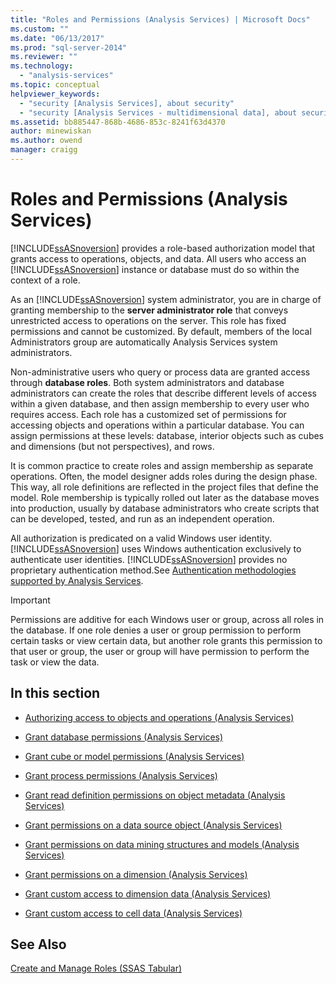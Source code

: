 ```yaml
---
title: "Roles and Permissions (Analysis Services) | Microsoft Docs"
ms.custom: ""
ms.date: "06/13/2017"
ms.prod: "sql-server-2014"
ms.reviewer: ""
ms.technology: 
  - "analysis-services"
ms.topic: conceptual
helpviewer_keywords: 
  - "security [Analysis Services], about security"
  - "security [Analysis Services - multidimensional data], about security"
ms.assetid: bb885447-868b-4686-853c-8241f63d4370
author: minewiskan
ms.author: owend
manager: craigg
---
```

# Roles and Permissions (Analysis Services)
  [!INCLUDE[ssASnoversion](../../includes/ssasnoversion-md.md)] provides a role-based authorization model that grants access to operations, objects, and data. All users who access an [!INCLUDE[ssASnoversion](../../includes/ssasnoversion-md.md)] instance or database must do so within the context of a role.  
  
 As an [!INCLUDE[ssASnoversion](../../includes/ssasnoversion-md.md)] system administrator, you are in charge of granting membership to the **server administrator role** that conveys unrestricted access to operations on the server. This role has fixed permissions and cannot be customized. By default, members of the local Administrators group are automatically Analysis Services system administrators.  
  
 Non-administrative users who query or process data are granted access through **database roles**. Both system administrators and database administrators can create the roles that describe different levels of access within a given database, and then assign membership to every user who requires access. Each role has a customized set of permissions for accessing objects and operations within a particular database. You can assign permissions at these levels: database, interior objects such as cubes and dimensions (but not perspectives), and rows.  
  
 It is common practice to create roles and assign membership as separate operations. Often, the model designer adds roles during the design phase. This way, all role definitions are reflected in the project files that define the model. Role membership is typically rolled out later as the database moves into production, usually by database administrators who create scripts that can be developed, tested, and run as an independent operation.  
  
 All authorization is predicated on a valid Windows user identity. [!INCLUDE[ssASnoversion](../../includes/ssasnoversion-md.md)] uses Windows authentication exclusively to authenticate user identities. [!INCLUDE[ssASnoversion](../../includes/ssasnoversion-md.md)] provides no proprietary authentication method.See [Authentication methodologies supported by Analysis Services](../instances/authentication-methodologies-supported-by-analysis-services.md).  
  
> [!IMPORTANT]  
>  Permissions are additive for each Windows user or group, across all roles in the database. If one role denies a user or group permission to perform certain tasks or view certain data, but another role grants this permission to that user or group, the user or group will have permission to perform the task or view the data.  
  
## In this section  
  
-   [Authorizing access to objects and operations &#40;Analysis Services&#41;](authorizing-access-to-objects-and-operations-analysis-services.md)  
  
-   [Grant database permissions &#40;Analysis Services&#41;](grant-database-permissions-analysis-services.md)  
  
-   [Grant cube or model permissions &#40;Analysis Services&#41;](grant-cube-or-model-permissions-analysis-services.md)  
  
-   [Grant process permissions &#40;Analysis Services&#41;](grant-process-permissions-analysis-services.md)  
  
-   [Grant read definition permissions on object metadata &#40;Analysis Services&#41;](grant-read-definition-permissions-on-object-metadata-analysis-services.md)  
  
-   [Grant permissions on a data source object &#40;Analysis Services&#41;](grant-permissions-on-a-data-source-object-analysis-services.md)  
  
-   [Grant permissions on data mining structures and models &#40;Analysis Services&#41;](grant-permissions-on-data-mining-structures-and-models-analysis-services.md)  
  
-   [Grant permissions on a dimension &#40;Analysis Services&#41;](grant-permissions-on-a-dimension-analysis-services.md)  
  
-   [Grant custom access to dimension data &#40;Analysis Services&#41;](grant-custom-access-to-dimension-data-analysis-services.md)  
  
-   [Grant custom access to cell data &#40;Analysis Services&#41;](grant-custom-access-to-cell-data-analysis-services.md)  
  
## See Also  
 [Create and Manage Roles &#40;SSAS Tabular&#41;](../tabular-models/roles-ssas-tabular.md)  
  
  
